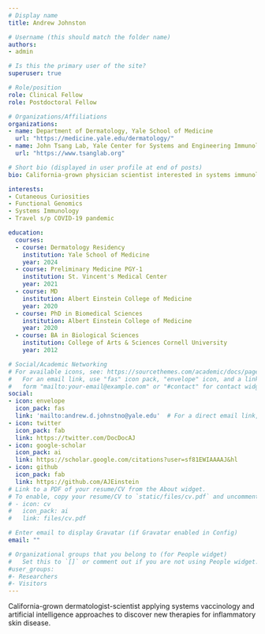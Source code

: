 ```yaml
---
# Display name
title: Andrew Johnston

# Username (this should match the folder name)
authors:
- admin

# Is this the primary user of the site?
superuser: true

# Role/position
role: Clinical Fellow
role: Postdoctoral Fellow

# Organizations/Affiliations
organizations:
- name: Department of Dermatology, Yale School of Medicine
  url: "https://medicine.yale.edu/dermatology/"
- name: John Tsang Lab, Yale Center for Systems and Engineering Immunology
  url: "https://www.tsanglab.org"

# Short bio (displayed in user profile at end of posts)
bio: California-grown physician scientist interested in systems immunology and artificial intelligence approaches to discover new therapies for inflammatory skin disease.

interests:
- Cutaneous Curiosities
- Functional Genomics
- Systems Immunology 
- Travel s/p COVID-19 pandemic

education:
  courses:
  - course: Dermatology Residency
    institution: Yale School of Medicine
    year: 2024
  - course: Preliminary Medicine PGY-1
    institution: St. Vincent's Medical Center
    year: 2021
  - course: MD
    institution: Albert Einstein College of Medicine
    year: 2020
  - course: PhD in Biomedical Sciences
    institution: Albert Einstein College of Medicine
    year: 2020
  - course: BA in Biological Sciences
    institution: College of Arts & Sciences Cornell University
    year: 2012

# Social/Academic Networking
# For available icons, see: https://sourcethemes.com/academic/docs/page-builder/#icons
#   For an email link, use "fas" icon pack, "envelope" icon, and a link in the
#   form "mailto:your-email@example.com" or "#contact" for contact widget.
social:
- icon: envelope
  icon_pack: fas
  link: 'mailto:andrew.d.johnstno@yale.edu'  # For a direct email link, use "mailto:test@example.org".
- icon: twitter
  icon_pack: fab
  link: https://twitter.com/DocDocAJ
- icon: google-scholar
  icon_pack: ai
  link: https://scholar.google.com/citations?user=sf81EWIAAAAJ&hl
- icon: github
  icon_pack: fab
  link: https://github.com/AJEinstein
# Link to a PDF of your resume/CV from the About widget.
# To enable, copy your resume/CV to `static/files/cv.pdf` and uncomment the lines below.
# - icon: cv
#   icon_pack: ai
#   link: files/cv.pdf

# Enter email to display Gravatar (if Gravatar enabled in Config)
email: ""

# Organizational groups that you belong to (for People widget)
#   Set this to `[]` or comment out if you are not using People widget.
#user_groups:
#- Researchers
#- Visitors
---
```


California-grown dermatologist-scientist applying systems vaccinology and artificial intelligence approaches to discover new therapies for inflammatory skin disease.
